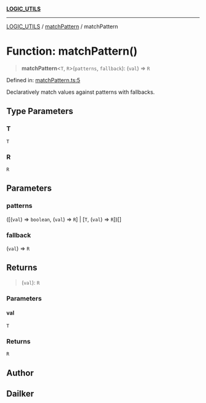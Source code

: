 [**LOGIC_UTILS**](../../README.md)

***

[LOGIC_UTILS](../../README.md) / [matchPattern](../README.md) / matchPattern

# Function: matchPattern()

> **matchPattern**\<`T`, `R`\>(`patterns`, `fallback`): (`val`) => `R`

Defined in: [matchPattern.ts:5](https://github.com/dailker/everyutil/blob/8f300660b66ac2494c2be96f685de3b5cdab8ba1/src/logic/matchPattern.ts#L5)

Declaratively match values against patterns with fallbacks.

## Type Parameters

### T

`T`

### R

`R`

## Parameters

### patterns

(\[(`val`) => `boolean`, (`val`) => `R`\] \| \[`T`, (`val`) => `R`\])[]

### fallback

(`val`) => `R`

## Returns

> (`val`): `R`

### Parameters

#### val

`T`

### Returns

`R`

## Author

## Dailker
